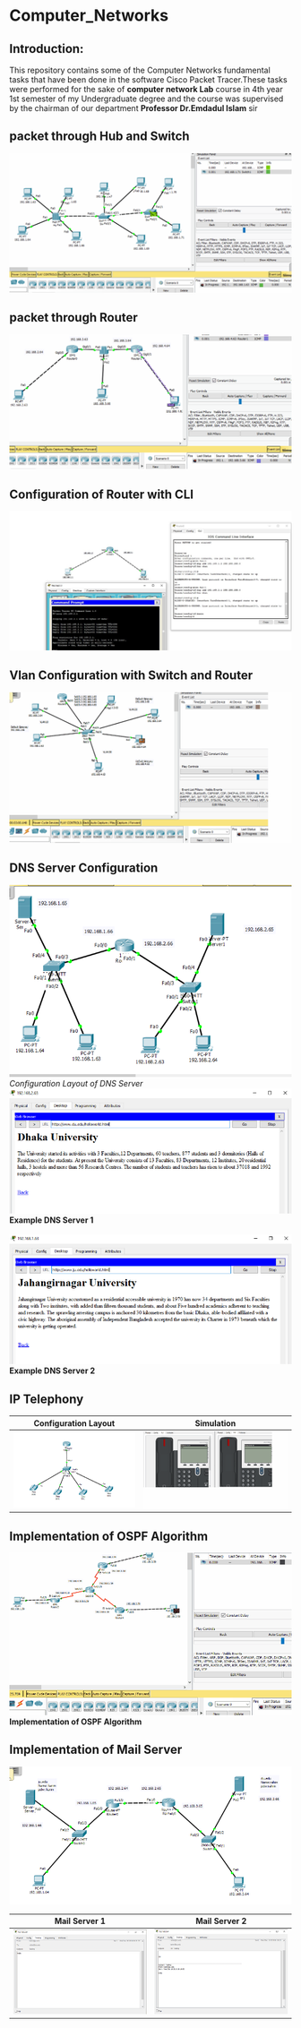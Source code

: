# Computer_Networks
## Introduction:
This repository contains some of the Computer Networks fundamental tasks that have been done in the software Cisco Packet Tracer.These tasks were performed for the sake of **computer network Lab** course in 4th year 1st semester of my Undergraduate degree and the course was supervised by the chairman of our department **Professor Dr.Emdadul Islam** sir
## packet through Hub and Switch
<img src="https://github.com/HabibRh26/Computer_Networks/blob/master/gifs/folder_1/hub_2switch_pc.gif" /></br>
## packet through Router
<img src="https://github.com/HabibRh26/Computer_Networks/blob/master/gifs/folder_2/packet_through_router.gif" /></br>
## Configuration of Router with CLI
<img src="https://github.com/HabibRh26/Computer_Networks/blob/master/gifs/folder_3/config_router_CLI.jpg" /></br>
## Vlan Configuration with Switch and Router
<img src="https://github.com/HabibRh26/Computer_Networks/blob/master/gifs/folder_4/vlan_config_with_switch_router.gif" /></br>
## DNS Server Configuration
![Configuration Layout of DNS Server](gifs/folder_5/config.PNG "Title is DNS")</br>
*Configuration Layout of DNS Server*</br>
![DNS_Server_output_1](https://github.com/HabibRh26/Computer_Networks/blob/master/gifs/folder_5/DNS_1.PNG "Title is DNS")
**Example DNS Server 1** </br></br>
![DNS_Server_output_2](https://github.com/HabibRh26/Computer_Networks/blob/master/gifs/folder_5/DNS_2.PNG)
**Example DNS Server 2** </br>
## IP Telephony

Configuration Layout | Simulation
------------ | -------------
![configuration](https://github.com/HabibRh26/Computer_Networks/blob/master/gifs/folder_6/1.PNG)| ![simulation](gifs/folder_6/IP_telephony.gif)
## Implementation of OSPF Algorithm
![Implementation of OSPF Algorithm](gifs/folder_7/implementation_ospf.gif "Implementation of OSPF Algorithm")
**Implementation of OSPF Algorithm** </br>

## Implementation of Mail Server
![Implementation Mail Server](gifs/folder_8/1.PNG)</br>

Mail Server 1 | Mail Server 2
------------ | -------------
![Implementation Mail Server](gifs/folder_8/3.PNG) | ![Implementation Mail Server](gifs/folder_8/2.PNG)
